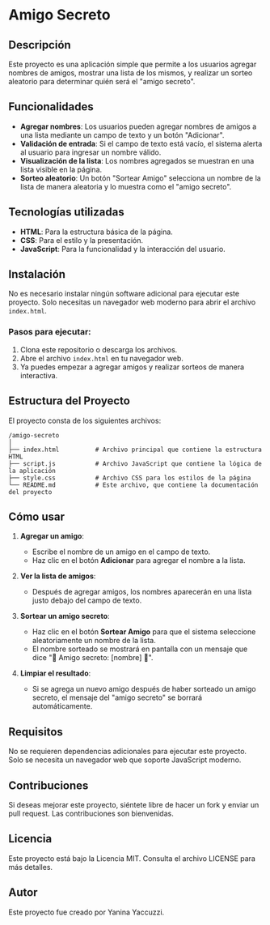 


# Amigo Secreto

## Descripción

Este proyecto es una aplicación simple que permite a los usuarios agregar nombres de amigos, mostrar una lista de los mismos, y realizar un sorteo aleatorio para determinar quién será el "amigo secreto". 

## Funcionalidades

- **Agregar nombres**: Los usuarios pueden agregar nombres de amigos a una lista mediante un campo de texto y un botón "Adicionar".
- **Validación de entrada**: Si el campo de texto está vacío, el sistema alerta al usuario para ingresar un nombre válido.
- **Visualización de la lista**: Los nombres agregados se muestran en una lista visible en la página.
- **Sorteo aleatorio**: Un botón "Sortear Amigo" selecciona un nombre de la lista de manera aleatoria y lo muestra como el "amigo secreto".

## Tecnologías utilizadas

- **HTML**: Para la estructura básica de la página.
- **CSS**: Para el estilo y la presentación.
- **JavaScript**: Para la funcionalidad y la interacción del usuario.

## Instalación

No es necesario instalar ningún software adicional para ejecutar este proyecto. Solo necesitas un navegador web moderno para abrir el archivo `index.html`.

### Pasos para ejecutar:

1. Clona este repositorio o descarga los archivos.
2. Abre el archivo `index.html` en tu navegador web.
3. Ya puedes empezar a agregar amigos y realizar sorteos de manera interactiva.

## Estructura del Proyecto

El proyecto consta de los siguientes archivos:

```
/amigo-secreto
│
├── index.html          # Archivo principal que contiene la estructura HTML
├── script.js           # Archivo JavaScript que contiene la lógica de la aplicación
├── style.css           # Archivo CSS para los estilos de la página
└── README.md           # Este archivo, que contiene la documentación del proyecto
```

## Cómo usar

1. **Agregar un amigo**:
    - Escribe el nombre de un amigo en el campo de texto.
    - Haz clic en el botón **Adicionar** para agregar el nombre a la lista.
  
2. **Ver la lista de amigos**:
    - Después de agregar amigos, los nombres aparecerán en una lista justo debajo del campo de texto.

3. **Sortear un amigo secreto**:
    - Haz clic en el botón **Sortear Amigo** para que el sistema seleccione aleatoriamente un nombre de la lista.
    - El nombre sorteado se mostrará en pantalla con un mensaje que dice "🎉 Amigo secreto: [nombre] 🎉".
  
4. **Limpiar el resultado**:
    - Si se agrega un nuevo amigo después de haber sorteado un amigo secreto, el mensaje del "amigo secreto" se borrará automáticamente.

## Requisitos

No se requieren dependencias adicionales para ejecutar este proyecto. Solo se necesita un navegador web que soporte JavaScript moderno.

## Contribuciones

Si deseas mejorar este proyecto, siéntete libre de hacer un fork y enviar un pull request. Las contribuciones son bienvenidas.

## Licencia

Este proyecto está bajo la Licencia MIT. Consulta el archivo LICENSE para más detalles.

## Autor

Este proyecto fue creado por Yanina Yaccuzzi.
